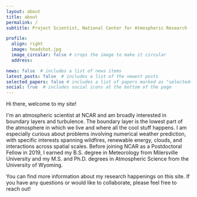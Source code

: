 ```yaml
---
layout: about
title: about
permalink: /
subtitle: Project Scientist, National Center for Atmospheric Research (NCAR)

profile:
  align: right
  image: headshot.jpg
  image_circular: false # crops the image to make it circular
  address:

news: false  # includes a list of news items
latest_posts: false  # includes a list of the newest posts
selected_papers: false # includes a list of papers marked as "selected={true}"
social: true  # includes social icons at the bottom of the page
---
```


Hi there, welcome to my site!

I'm an atmospheric scientist at NCAR and am broadly interested in boundary layers and turbulence. The boundary layer is the lowest part of the atmosphere in which we live and where all the cool stuff happens. I am especially curious about problems involving numerical weather prediction, with specific interests spanning wildfires, renewable energy, clouds, and interactions across spatial scales. Before joining NCAR as a Postdoctoral Fellow in 2019, I earned my B.S. degree in Meteorology from Milersville University and my M.S. and Ph.D. degrees in Atmospheric Science from the University of Wyoming.

You can find more information about my research happenings on this site. If you have any questions or would like to collaborate, please feel free to reach out!
